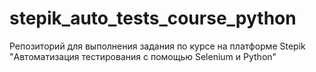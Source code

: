 # stepik_auto_tests_course_python
Репозиторий для выполнения задания по курсе на платформе Stepik "Автоматизация тестирования с помощью Selenium и Python"
